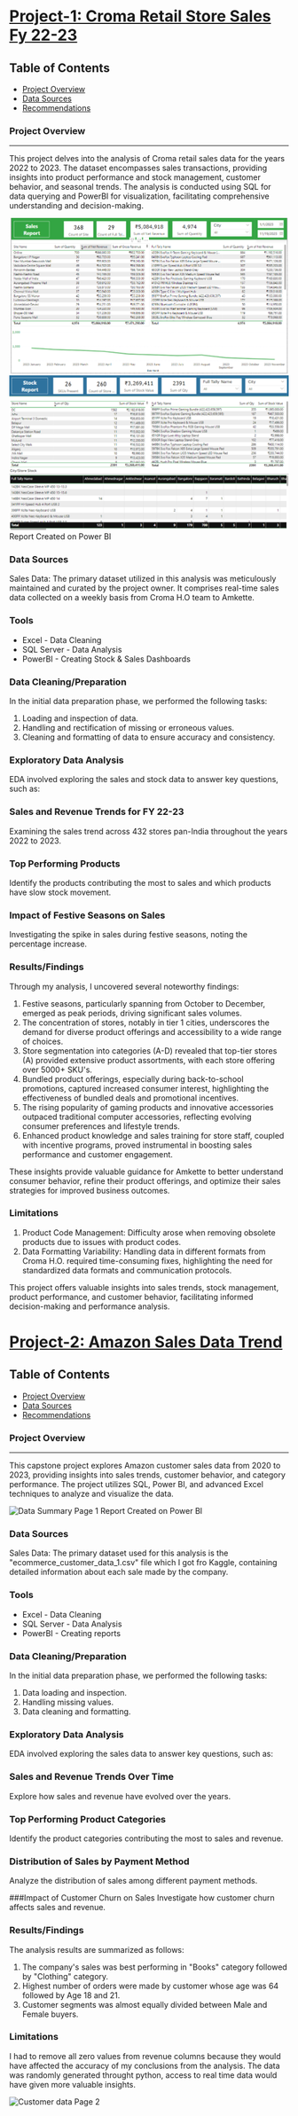 # [Project-1: Croma Retail Store Sales Fy 22-23](https://github.com/saadalican/Croma-Retail-Sales-Data-22-23)

## Table of Contents

- [Project Overview](#project-overview)
- [Data Sources](#data-sources)
- [Recommendations](#recommendations)

### Project Overview
---

This project delves into the analysis of Croma retail sales data for the years 2022 to 2023. The dataset encompasses sales transactions, providing insights into product performance and stock management, customer behavior, and seasonal trends. The analysis is conducted using SQL for data querying and PowerBI for visualization, facilitating comprehensive understanding and decision-making.

![Sales Dashboard](https://github.com/saadalican/Croma-Retail-Sales-Data-22-23/blob/main/sales%20report%20capstone%201.png)
![Stock Dashboard](https://github.com/saadalican/Croma-Retail-Sales-Data-22-23/blob/main/stock%20report%20capstone%201.png)
Report Created on Power BI

### Data Sources

Sales Data: The primary dataset utilized in this analysis was meticulously maintained and curated by the project owner. It comprises real-time sales data collected on a weekly basis from Croma H.O team to Amkette.


### Tools

- Excel - Data Cleaning
- SQL Server - Data Analysis
- PowerBI - Creating Stock & Sales Dashboards


### Data Cleaning/Preparation

In the initial data preparation phase, we performed the following tasks:
1. Loading and inspection of data.
2. Handling and rectification of missing or erroneous values.
3. Cleaning and formatting of data to ensure accuracy and consistency.

### Exploratory Data Analysis

EDA involved exploring the sales and stock data to answer key questions, such as:

### Sales and Revenue Trends for FY 22-23
Examining the sales trend across 432 stores pan-India throughout the years 2022 to 2023.

### Top Performing Products 
Identify the products contributing the most to sales and which products have slow stock movement.

### Impact of Festive Seasons on Sales
Investigating the spike in sales during festive seasons, noting the percentage increase.


### Results/Findings

Through my analysis, I uncovered several noteworthy findings:

1. Festive seasons, particularly spanning from October to December, emerged as peak periods, driving significant sales volumes.
2. The concentration of stores, notably in tier 1 cities, underscores the demand for diverse product offerings and accessibility to a wide range of choices.
3. Store segmentation into categories (A-D) revealed that top-tier stores (A) provided extensive product assortments, with each store offering over 5000+ SKU's.
4. Bundled product offerings, especially during back-to-school promotions, captured increased consumer interest, highlighting the effectiveness of bundled deals and promotional incentives.
6. The rising popularity of gaming products and innovative accessories outpaced traditional computer accessories, reflecting evolving consumer preferences and lifestyle trends.
7. Enhanced product knowledge and sales training for store staff, coupled with incentive programs, proved instrumental in boosting sales performance and customer engagement.

These insights provide valuable guidance for Amkette to better understand consumer behavior, refine their product offerings, and optimize their sales strategies for improved business outcomes.


### Limitations
1. Product Code Management: Difficulty arose when removing obsolete products due to issues with product codes.
2. Data Formatting Variability: Handling data in different formats from Croma H.O. required time-consuming fixes, highlighting the need for standardized data formats and communication protocols.

This project offers valuable insights into sales trends, stock management, product performance, and customer behavior, facilitating informed decision-making and performance analysis.




# [Project-2: Amazon Sales Data Trend](https://github.com/saadalican/Amazon-Sales-Data-Trend)

## Table of Contents

- [Project Overview](#project-overview)
- [Data Sources](#data-sources)
- [Recommendations](#recommendations)

### Project Overview
---

This capstone project explores Amazon customer sales data from 2020 to 2023, providing insights into sales trends, customer behavior, and category performance. The project utilizes SQL, Power BI, and advanced Excel techniques to analyze and visualize the data.

![Data Summary Page 1](https://github.com/saadalican/Data-Analytics-Projects/assets/166583244/41c31e47-2745-4c3f-8396-ca4e2c3f3525)
Report Created on Power BI

### Data Sources

Sales Data: The primary dataset used for this analysis is the "ecommerce_customer_data_1.csv" file which I got fro Kaggle, containing detailed information about each sale made by the company.

### Tools

- Excel - Data Cleaning
- SQL Server - Data Analysis
- PowerBI - Creating reports


### Data Cleaning/Preparation

In the initial data preparation phase, we performed the following tasks:
1. Data loading and inspection.
2. Handling missing values.
3. Data cleaning and formatting.

### Exploratory Data Analysis

EDA involved exploring the sales data to answer key questions, such as:

### Sales and Revenue Trends Over Time
Explore how sales and revenue have evolved over the years.

### Top Performing Product Categories
Identify the product categories contributing the most to sales and revenue.

### Distribution of Sales by Payment Method
Analyze the distribution of sales among different payment methods.

###Impact of Customer Churn on Sales
Investigate how customer churn affects sales and revenue.


### Results/Findings

The analysis results are summarized as follows:
1. The company's sales was best performing in "Books" category followed by "Clothing" category.
2. Highest number of orders were made by customer whose age was 64 followed by Age 18 and 21.
3. Customer segments was almost equally divided between Male and Female buyers.


### Limitations

I had to remove all zero values from revenue columns because they would have affected the accuracy of my conclusions from the analysis. The data was randomly generated throught python, access to real time data would have given more valuable insights. 


![Customer data Page 2](https://github.com/saadalican/Data-Analytics-Projects/assets/166583244/8572d398-b7af-4fcb-9953-9338c8e0e4d8)
